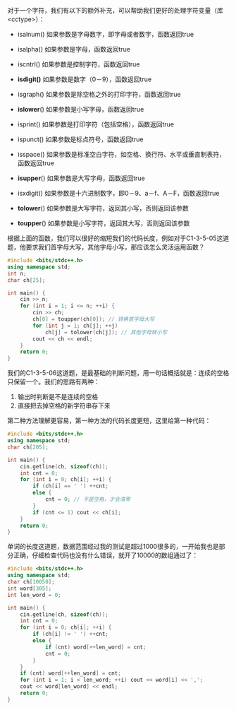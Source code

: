 对于一个字符，我们有以下的额外补充，可以帮助我们更好的处理字符变量（库\<cctype\>）：
- isalnum()  如果参数是字母数字，即字母或者数字，函数返回true

- isalpha()  如果参数是字母，函数返回true

- iscntrl()  如果参数是控制字符，函数返回true

- **isdigit()**  如果参数是数字（0－9），函数返回true

- isgraph()  如果参数是除空格之外的打印字符，函数返回true

- **islower**()  如果参数是小写字母，函数返回true

- isprint()  如果参数是打印字符（包括空格），函数返回true

- ispunct()  如果参数是标点符号，函数返回true

- isspace()  如果参数是标准空白字符，如空格、换行符、水平或垂直制表符，函数返回true

- **isupper**()  如果参数是大写字母，函数返回true

- isxdigit() 如果参数是十六进制数字，即0－9、a－f、A－F，函数返回true

- **tolower**()  如果参数是大写字符，返回其小写，否则返回该参数

- **toupper**()  如果参数是小写字符，返回其大写，否则返回该参数

根据上面的函数，我们可以很好的缩短我们的代码长度，例如对于C1-3-5-05这道题，他要求我们首字母大写，其他字母小写，那应该怎么灵活运用函数？

```cpp
#include <bits/stdc++.h>
using namespace std;
int n;
char ch[25];

int main() {
    cin >> n;
    for (int i = 1; i <= n; ++i) {
        cin >> ch;
        ch[0] = toupper(ch[0]); // 转换首字母大写
        for (int j = 1; ch[j]; ++j)
            ch[j] = tolower(ch[j]); // 其他字母转小写
        cout << ch << endl;
    }
    return 0;
}
```
我们的C1-3-5-06这道题，是最基础的判断问题，用一句话概括就是：连续的空格只保留一个。我们的思路有两种：
1. 输出时判断是不是连续的空格
2. 直接把去掉空格的新字符串存下来

第二种方法理解更容易，第一种方法的代码长度更短，这里给第一种代码：
```cpp
#include <bits/stdc++.h>
using namespace std;
char ch[205];

int main() {
    cin.getline(ch, sizeof(ch));
    int cnt = 0;
    for (int i = 0; ch[i]; ++i) {
        if (ch[i] == ' ') ++cnt; 
        else {
            cnt = 0; // 不是空格，才会清零
        }
        if (cnt <= 1) cout << ch[i];
    }
    return 0;
}
```

单词的长度这道题，数据范围经过我的测试是超过1000很多的，一开始我也是部分正确，仔细检查代码也没有什么错误，就开了10000的数组通过了：
```cpp
#include <bits/stdc++.h>
using namespace std;
char ch[10050];
int word[305];
int len_word = 0;

int main() {
    cin.getline(ch, sizeof(ch));
    int cnt = 0;
    for (int i = 0; ch[i]; ++i) {
        if (ch[i] != ' ') ++cnt;
        else {
            if (cnt) word[++len_word] = cnt;
            cnt = 0;
        }
    }
    if (cnt) word[++len_word] = cnt;
    for (int i = 1; i < len_word; ++i) cout << word[i] << ',';
    cout << word[len_word] << endl;
    return 0;
}
```